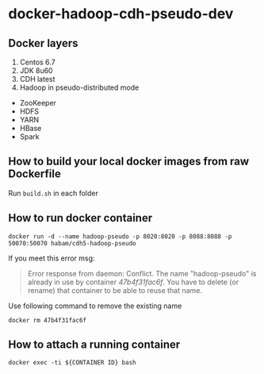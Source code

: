 # docker-hadoop-cdh-pseudo-dev

## Docker layers
1. Centos 6.7
2. JDK 8u60
3. CDH latest
4. Hadoop in pseudo-distributed mode
  - ZooKeeper
  - HDFS
  - YARN
  - HBase
  - Spark

## How to build your local docker images from raw Dockerfile
Run ```build.sh``` in each folder 

## How to run docker container
```
docker run -d --name hadoop-pseudo -p 8020:8020 -p 8088:8088 -p 50070:50070 habam/cdh5-hadoop-pseudo
```
If you meet this error msg: 
>Error response from daemon: Conflict. The name "hadoop-pseudo" is already in use by container *47b4f31fac6f*. You have to delete (or rename) that container to be able to reuse that name.

Use following command to remove the existing name
```
docker rm 47b4f31fac6f
```

## How to attach a running container
```
docker exec -ti ${CONTAINER ID} bash
```
